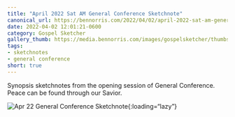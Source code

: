 ```yaml
---
title: "April 2022 Sat AM General Conference Sketchnote"
canonical_url: https://bennorris.com/2022/04/02/april-2022-sat-am-general-conference-sketchnote
date: 2022-04-02 12:01:21-0600
category: Gospel Sketcher
gallery_thumb: https://media.bennorris.com/images/gospelsketcher/thumbs/apr-22-1-gen-conf.jpg
tags:
- sketchnotes
- general conference
short: true 
---
```


Synopsis sketchnotes from the opening session of General Conference. Peace can be found through our Savior.

![Apr 22 General Conference Sketchnote](https://media.bennorris.com/images/gospelsketcher/general-conference/apr-2022/apr-22-1-gen-conf.jpg){:loading=“lazy”}

